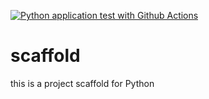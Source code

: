 [![Python application test with Github Actions](https://github.com/nalon99/scaffold/actions/workflows/main.yml/badge.svg)](https://github.com/nalon99/scaffold/actions/workflows/main.yml)

# scaffold
this is a project scaffold for Python
